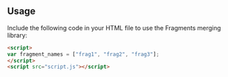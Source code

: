 ## Usage

Include the following code in your HTML file to use the Fragments merging library:

```html
<script>
var fragment_names = ["frag1", "frag2", "frag3"];
</script>
<script src="script.js"></script>
